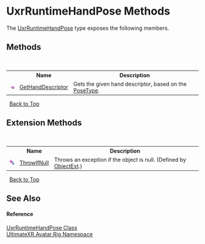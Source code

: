 # UxrRuntimeHandPose Methods
 

The <a href="T_UltimateXR_Avatar_Rig_UxrRuntimeHandPose">UxrRuntimeHandPose</a> type exposes the following members.


## Methods
&nbsp;<table><tr><th></th><th>Name</th><th>Description</th></tr><tr><td>![Public method](media/pubmethod.gif "Public method")</td><td><a href="M_UltimateXR_Avatar_Rig_UxrRuntimeHandPose_GetHandDescriptor">GetHandDescriptor</a></td><td>
Gets the given hand descriptor, based on the <a href="P_UltimateXR_Avatar_Rig_UxrRuntimeHandPose_PoseType">PoseType</a>.</td></tr></table>&nbsp;
<a href="#uxrruntimehandpose-methods">Back to Top</a>

## Extension Methods
&nbsp;<table><tr><th></th><th>Name</th><th>Description</th></tr><tr><td>![Public Extension Method](media/pubextension.gif "Public Extension Method")</td><td><a href="M_UltimateXR_Extensions_System_ObjectExt_ThrowIfNull">ThrowIfNull</a></td><td>
Throws an exception if the object is null.
 (Defined by <a href="T_UltimateXR_Extensions_System_ObjectExt">ObjectExt</a>.)</td></tr></table>&nbsp;
<a href="#uxrruntimehandpose-methods">Back to Top</a>

## See Also


#### Reference
<a href="T_UltimateXR_Avatar_Rig_UxrRuntimeHandPose">UxrRuntimeHandPose Class</a><br /><a href="N_UltimateXR_Avatar_Rig">UltimateXR.Avatar.Rig Namespace</a><br />